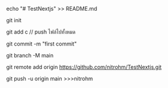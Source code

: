 echo "# TestNextjs" >> README.md

git init

git add c          // push ไฟล์ไปทั้งหมด

git commit -m "first commit"

git branch -M main

git remote add origin https://github.com/nitrohm/TestNextjs.git

git push -u origin main >>>nitrohm
